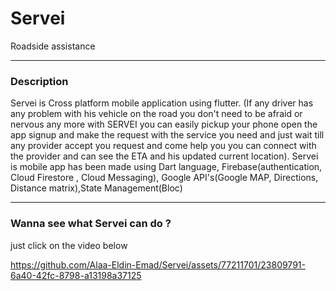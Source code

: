 # Servei
Roadside assistance
__________________________________
### Description
Servei is Cross platform mobile application using flutter. (If any driver has any problem with his vehicle on the road you don't need to be afraid or nervous any more with SERVEI you can easily pickup your phone open the app signup and make the request with the service you need and just wait till any provider accept you request and come help you you can connect with the provider and can see the ETA and his updated current location). Servei is mobile app has been made using Dart language, Firebase(authentication, Cloud Firestore , Cloud Messaging), Google API's(Google MAP, Directions, Distance matrix),State Management(Bloc)
__________________________________
### Wanna see what Servei can do ? 
just click on the video below

https://github.com/Alaa-Eldin-Emad/Servei/assets/77211701/23809791-6a40-42fc-8798-a13198a37125
